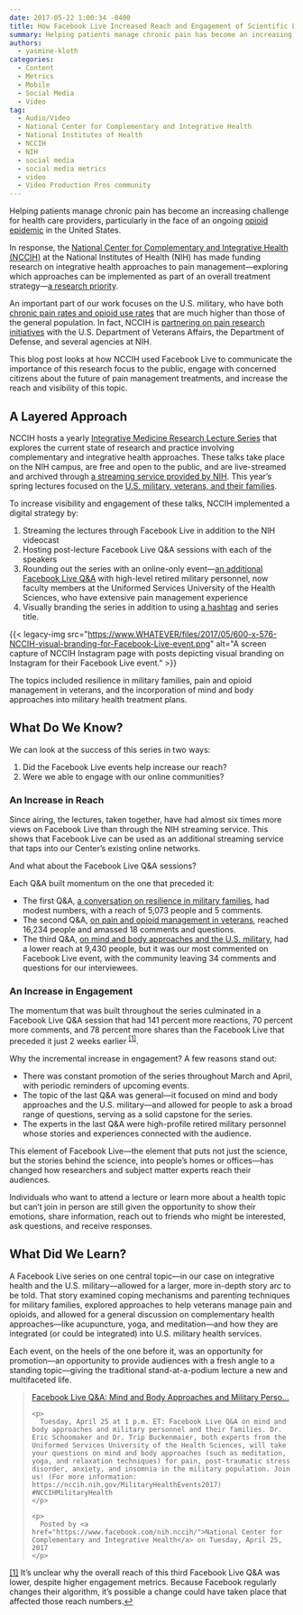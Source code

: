 ```yaml
---
date: 2017-05-22 1:00:34 -0400
title: How Facebook Live Increased Reach and Engagement of Scientific Lectures at NIH
summary: Helping patients manage chronic pain has become an increasing challenge for health care providers, particularly in the face of an ongoing opioid epidemic in the United States. In response, the National Center for Complementary and Integrative Health (NCCIH) at the National Institutes of Health (NIH) has made funding research on integrative health approaches to pain
authors:
  - yasmine-kloth
categories:
  - Content
  - Metrics
  - Mobile
  - Social Media
  - Video
tag:
  - Audio/Video
  - National Center for Complementary and Integrative Health
  - National Institutes of Health
  - NCCIH
  - NIH
  - social media
  - social media metrics
  - video
  - Video Production Pros community
---
```


Helping patients manage chronic pain has become an increasing challenge for health care providers, particularly in the face of an ongoing [opioid epidemic](https://www.hhs.gov/opioids/) in the United States.

In response, the [National Center for Complementary and Integrative Health (NCCIH)](https://nccih.nih.gov/) at the National Institutes of Health (NIH) has made funding research on integrative health approaches to pain management—exploring which approaches can be implemented as part of an overall treatment strategy—[a research priority](https://nccih.nih.gov/about/strategic-plans/2016/Nonpharmacologic-Management-Pain).

An important part of our work focuses on the U.S. military, who have both [chronic pain rates and opioid use rates](http://archinte.jamanetwork.com/article.aspx?articleid=1885986) that are much higher than those of the general population. In fact, NCCIH is [partnering on pain research initiatives](https://nccih.nih.gov/research/blog/partnering-on-pain) with the U.S. Department of Veterans Affairs, the Department of Defense, and several agencies at NIH.

This blog post looks at how NCCIH used Facebook Live to communicate the importance of this research focus to the public, engage with concerned citizens about the future of pain management treatments, and increase the reach and visibility of this topic.

## A Layered Approach

NCCIH hosts a yearly [Integrative Medicine Research Lecture Series](https://nccih.nih.gov/news/events/IMlectures) that explores the current state of research and practice involving complementary and integrative health approaches. These talks take place on the NIH campus, are free and open to the public, and are live-streamed and archived through [a streaming service provided by NIH](https://videocast.nih.gov/). This year’s spring lectures focused on the [U.S. military, veterans, and their families](https://nccih.nih.gov/MilitaryHealthEvents2017).

To increase visibility and engagement of these talks, NCCIH implemented a digital strategy by:

  1. Streaming the lectures through Facebook Live in addition to the NIH videocast
  2. Hosting post-lecture Facebook Live Q&A sessions with each of the speakers
  3. Rounding out the series with an online-only event—[an additional Facebook Live Q&A](https://www.facebook.com/nih.nccih/videos/1405263649496849/) with high-level retired military personnel, now faculty members at the Uniformed Services University of the Health Sciences, who have extensive pain management experience
  4. Visually branding the series in addition to using [a hashtag](https://twitter.com/search?f=tweets&vertical=default&q=%23NCCIHmilitaryhealth&src=typd) and series title.

{{< legacy-img src="https://www.WHATEVER/files/2017/05/600-x-576-NCCIH-visual-branding-for-Facebook-Live-event.png" alt="A screen capture of NCCIH Instagram page with posts depicting visual branding on Instagram for their Facebook Live event." >}}

The topics included resilience in military families, pain and opioid management in veterans, and the incorporation of mind and body approaches into military health treatment plans.

## What Do We Know?

We can look at the success of this series in two ways:

  1. Did the Facebook Live events help increase our reach?
  2. Were we able to engage with our online communities?

### An Increase in Reach

Since airing, the lectures, taken together, have had almost six times more views on Facebook Live than through the NIH streaming service. This shows that Facebook Live can be used as an additional streaming service that taps into our Center’s existing online networks.

And what about the Facebook Live Q&A sessions?

Each Q&A built momentum on the one that preceded it:

  * The first Q&A, [a conversation on resilience in military families](https://www.facebook.com/nih.nccih/videos/1373170729372808/), had modest numbers, with a reach of 5,073 people and 5 comments.
  * The second Q&A, [on pain and opioid management in veterans](https://www.facebook.com/nih.nccih/videos/1392161590807055/), reached 16,234 people and amassed 18 comments and questions.
  * The third Q&A, [on mind and body approaches and the U.S. military](https://www.facebook.com/nih.nccih/videos/1405263649496849/), had a lower reach at 9,430 people, but it was our most commented on Facebook Live event, with the community leaving 34 comments and questions for our interviewees.

### An Increase in Engagement

The momentum that was built throughout the series culminated in a Facebook Live Q&A session that had 141 percent more reactions, 70 percent more comments, and 78 percent more shares than the Facebook Live that preceded it just 2 weeks earlier <sup><a id="ref1" href="#fn1">[1]</a></sup>.

Why the incremental increase in engagement? A few reasons stand out:

  * There was constant promotion of the series throughout March and April, with periodic reminders of upcoming events.
  * The topic of the last Q&A was general—it focused on mind and body approaches and the U.S. military—and allowed for people to ask a broad range of questions, serving as a solid capstone for the series.
  * The experts in the last Q&A were high-profile retired military personnel whose stories and experiences connected with the audience.

This element of Facebook Live—the element that puts not just the science, but the stories behind the science, into people’s homes or offices—has changed how researchers and subject matter experts reach their audiences.

Individuals who want to attend a lecture or learn more about a health topic but can’t join in person are still given the opportunity to show their emotions, share information, reach out to friends who might be interested, ask questions, and receive responses.

## What Did We Learn?

A Facebook Live series on one central topic—in our case on integrative health and the U.S. military—allowed for a larger, more in-depth story arc to be told. That story examined coping mechanisms and parenting techniques for military families, explored approaches to help veterans manage pain and opioids, and allowed for a general discussion on complementary health approaches—like acupuncture, yoga, and meditation—and how they are integrated (or could be integrated) into U.S. military health services.

Each event, on the heels of the one before it, was an opportunity for promotion—an opportunity to provide audiences with a fresh angle to a standing topic—giving the traditional stand-at-a-podium lecture a new and multifaceted life.

<div id="fb-root">
</div>



<div class="fb-video" data-href="https://www.facebook.com/nih.nccih/videos/1405263649496849/" data-width="500">
  <blockquote cite="https://www.facebook.com/nih.nccih/videos/1405263649496849/" class="fb-xfbml-parse-ignore">
    <p>
      <a href="https://www.facebook.com/nih.nccih/videos/1405263649496849/">Facebook Live Q&A: Mind and Body Approaches and Military Perso&#8230;</a>
    </p>
    
    <p>
      Tuesday, April 25 at 1 p.m. ET: Facebook Live Q&A on mind and body approaches and military personnel and their families. Dr. Eric Schoomaker and Dr. Trip Buckenmaier, both experts from the Uniformed Services University of the Health Sciences, will take your questions on mind and body approaches (such as meditation, yoga, and relaxation techniques) for pain, post-traumatic stress disorder, anxiety, and insomnia in the military population. Join us! (For more information: https://nccih.nih.gov/MilitaryHealthEvents2017) #NCCIHMilitaryHealth
    </p>
    
    <p>
      Posted by <a href="https://www.facebook.com/nih.nccih/">National Center for Complementary and Integrative Health</a> on Tuesday, April 25, 2017
    </p>
  </blockquote>
</div><section> 

<p id="fn1">
  <a href="#r1">[1]</a> It’s unclear why the overall reach of this third Facebook Live Q&A was lower, despite higher engagement metrics. Because Facebook regularly changes their algorithm, it’s possible a change could have taken place that affected those reach numbers.<a title="Jump back to footnote 1 in the text." href="#ref1">↩</a>
</p></section>